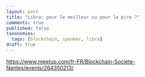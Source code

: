 ```yaml
---
layout: post
title: "Libra: pour le meilleur ou pour le pire ?"
comments: true
published: false
taxonomies: 
  tags: [blockchain, speaker, libra]
draft: true
---
```


https://www.meetup.com/fr-FR/Blockchain-Societe-Nantes/events/264350213/
